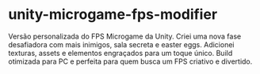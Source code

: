 # unity-microgame-fps-modifier
Versão personalizada do FPS Microgame da Unity. Criei uma nova fase desafiadora com mais inimigos, sala secreta e easter eggs. Adicionei texturas, assets e elementos engraçados para um toque único. Build otimizada para PC e perfeita para quem busca um FPS criativo e divertido.
